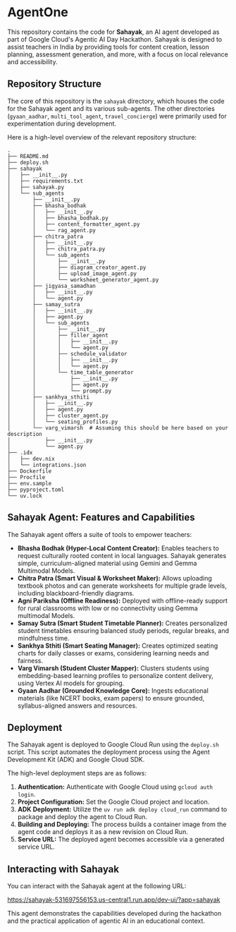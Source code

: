 # AgentOne

This repository contains the code for **Sahayak**, an AI agent developed as part of Google Cloud's Agentic AI Day Hackathon. Sahayak is designed to assist teachers in India by providing tools for content creation, lesson planning, assessment generation, and more, with a focus on local relevance and accessibility.

## Repository Structure

The core of this repository is the `sahayak` directory, which houses the code for the Sahayak agent and its various sub-agents. The other directories (`gyaan_aadhar`, `multi_tool_agent`, `travel_concierge`) were primarily used for experimentation during development.

Here is a high-level overview of the relevant repository structure:

```
.
├── README.md
├── deploy.sh
├── sahayak
│   ├── __init__.py
│   ├── requirements.txt
│   ├── sahayak.py
│   └── sub_agents
│       ├── __init__.py
│       ├── bhasha_bodhak
│       │   ├── __init__.py
│       │   ├── bhasha_bodhak.py
│       │   ├── content_formatter_agent.py
│       │   └── rag_agent.py
│       ├── chitra_patra
│       │   ├── __init__.py
│       │   ├── chitra_patra.py
│       │   └── sub_agents
│       │       ├── __init__.py
│       │       ├── diagram_creator_agent.py
│       │       ├── upload_image_agent.py
│       │       └── worksheet_generator_agent.py
│       ├── jigyasa_samadhan
│       │   ├── __init__.py
│       │   └── agent.py
│       ├── samay_sutra
│       │   ├── __init__.py
│       │   ├── agent.py
│       │   └── sub_agents
│       │       ├── __init__.py
│       │       ├── filler_agent
│       │       │   ├── __init__.py
│       │       │   └── agent.py
│       │       ├── schedule_validator
│       │       │   ├── __init__.py
│       │       │   └── agent.py
│       │       └── time_table_generator
│       │           ├── __init__.py
│       │           ├── agent.py
│       │           └── prompt.py
│       ├── sankhya_sthiti
│       │   ├── __init__.py
│       │   ├── agent.py
│       │   ├── cluster_agent.py
│       │   └── seating_profiles.py
│       └── varg_vimarsh  # Assuming this should be here based on your description
│           ├── __init__.py
│           └── agent.py
├── .idx
│   ├── dev.nix
│   └── integrations.json
├── Dockerfile
├── Procfile
├── env.sample
├── pyproject.toml
└── uv.lock
```

## Sahayak Agent: Features and Capabilities

The Sahayak agent offers a suite of tools to empower teachers:

*   **Bhasha Bodhak (Hyper-Local Content Creator):** Enables teachers to request culturally rooted content in local languages. Sahayak generates simple, curriculum-aligned material using Gemini and Gemma Multimodal Models.
*   **Chitra Patra (Smart Visual & Worksheet Maker):** Allows uploading textbook photos and can generate worksheets for multiple grade levels, including blackboard-friendly diagrams.
*   **Agni Pariksha (Offline Readiness):** Deployed with offline-ready support for rural classrooms with low or no connectivity using Gemma multimodal Models.
*   **Samay Sutra (Smart Student Timetable Planner):** Creates personalized student timetables ensuring balanced study periods, regular breaks, and mindfulness time.
*   **Sankhya Sthiti (Smart Seating Manager):** Creates optimized seating charts for daily classes or exams, considering learning needs and fairness.
*   **Varg Vimarsh (Student Cluster Mapper):** Clusters students using embedding-based learning profiles to personalize content delivery, using Vertex AI models for grouping.
*   **Gyaan Aadhar (Grounded Knowledge Core):** Ingests educational materials (like NCERT books, exam papers) to ensure grounded, syllabus-aligned answers and resources.

## Deployment

The Sahayak agent is deployed to Google Cloud Run using the `deploy.sh` script. This script automates the deployment process using the Agent Development Kit (ADK) and Google Cloud SDK.

The high-level deployment steps are as follows:

1.  **Authentication:** Authenticate with Google Cloud using `gcloud auth login`.
2.  **Project Configuration:** Set the Google Cloud project and location.
3.  **ADK Deployment:** Utilize the `uv run adk deploy cloud_run` command to package and deploy the agent to Cloud Run.
4.  **Building and Deploying:** The process builds a container image from the agent code and deploys it as a new revision on Cloud Run.
5.  **Service URL:** The deployed agent becomes accessible via a generated service URL.

## Interacting with Sahayak

You can interact with the Sahayak agent at the following URL:

https://sahayak-531697556153.us-central1.run.app/dev-ui/?app=sahayak

This agent demonstrates the capabilities developed during the hackathon and the practical application of agentic AI in an educational context.
